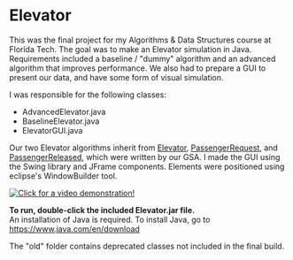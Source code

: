 Elevator
============
This was the final project for my Algorithms & Data Structures course at Florida Tech. The goal was to make an Elevator simulation in Java. Requirements included a baseline / "dummy" algorithm and an advanced algorithm that improves performance. We also had to prepare a GUI to present our data, and have some form of visual simulation.  

I was responsible for the following classes:
* AdvancedElevator.java
* BaselineElevator.java
* ElevatorGUI.java

Our two Elevator algorithms inherit from [Elevator](https://github.com/bcanseco/elevator/blob/master/Codebase/Elevator.java), [PassengerRequest](https://github.com/bcanseco/elevator/blob/master/Codebase/PassengerRequest.java), and [PassengerReleased](https://github.com/bcanseco/elevator/blob/master/Codebase/PassengerReleased.java), which were written by our GSA. I made the GUI using the Swing library and JFrame components. Elements were positioned using eclipse's WindowBuilder tool.

[![Click for a video demonstration!](http://puu.sh/pqsP8/7d864e3483.png)](https://www.youtube.com/watch?v=q6tNyiTSbro)

**To run, double-click the included Elevator.jar file.**  
An installation of Java is required. To install Java, go to https://www.java.com/en/download

The "old" folder contains deprecated classes not included in the final build.
